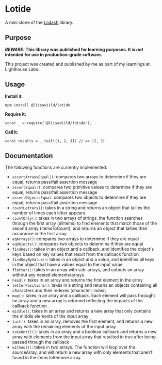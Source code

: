 # Lotide

A mini clone of the [Lodash](https://lodash.com) library.

## Purpose

**_BEWARE:_ This library was published for learning purposes. It is _not_ intended for use in production-grade software.**

This project was created and published by me as part of my learnings at Lighthouse Labs. 

## Usage

**Install it:**

`npm install @liisawiild/lotide`

**Require it:**

`const _ = require('@liisawiild/lotide');`

**Call it:**

`const results = _.tail([1, 2, 3]) // => [2, 3]`

## Documentation

The following functions are currently implemented:

* `assertArraysEqual()`: compares two arrays to determine if they are equal, returns pass/fail assertion message
* `assertEqual()`: compares two primitive values to determine if they are equal, returns pass/fail assertion message
* `assertObjectsEqual`: compares two objects to determine if they are equal, returns pass/fail assertion message
* `countLetters()`: takes in a string and returns an object that tallies the number of times each letter appears
* `countOnly()`: takes in two arrays of strings. the function searches through the first array (allItems) to find elements that match those of the second array (itemsToCount), and returns an object that tallies their occurance in the first array
* `eqArrays()`: compares two arrays to determine if they are equal
* `eqObjects()`: compares two objects to determine if they are equal
* `findKey()`: takes in an object and a callback, and identifies the object's keys based on key values that result from the callback function
* `findKeyByValue()`: takes in an object and a value, and identifies all keys in the object that have a values equal to the input value
* `flatten()`: takes in an array with sub-arrays, and outputs an array without any nested elements/arrays
* `head()`: takes in an array and returns the first element in the array
* `letterPositions()`: takes in a string and returns an objects containing all characters and their indexes (character: index)
* `map()`: takes in an array and a callback. Each element will pass throught he array and a new array is returned reflecting the impacts of the callback function
* `middle()`: takes in an array and returns a new array that only contains the middle elements of the input array
* `tail()`: takes in an array, removes the first element, and returns a new array with the remaining elements of the input array
* `takeUntil()`: takes in an array and a boolean callback and returns a new array with elements from the input array that resulted in true after being passed through the callback
* `without()`: takes in two arrays. The function will loop over the sourceArray, and will return a new array with only elements that aren't found in the itemsToRemove array.